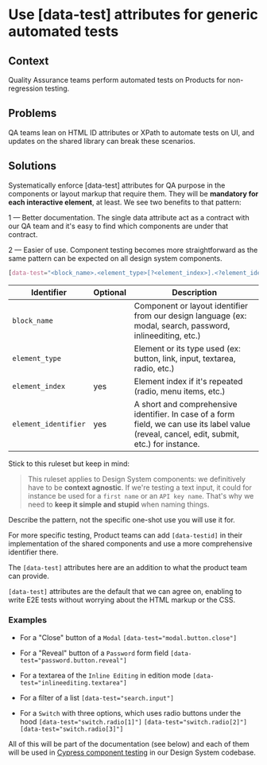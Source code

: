 # Use [data-test] attributes for generic automated tests

## Context

Quality Assurance teams perform automated tests on Products for non-regression testing.

## Problems

QA teams lean on HTML ID attributes or XPath to automate tests on UI, and updates on the shared library can break these scenarios.

## Solutions

Systematically enforce [data-test] attributes for QA purpose in the components or layout markup that require them. 
They will be **mandatory for each interactive element**, at least.
We see two benefits to that pattern:

1 — Better documentation. The single data attribute act as a contract with our QA team and it's easy to find which components are under that contract.

2 — Easier of use. Component testing becomes more straightforward as the same pattern can be expected on all design system components.

```css
[data-test="<block_name>.<element_type>[?<element_index>].<?element_identifier>"]
```

| Identifier           | Optional | Description                                                                                                                                                      |
| -------------------- | -------- | ---------------------------------------------------------------------------------------------------------------------------------------------------------------- |
| `block_name`         |          | Component or layout identifier from our design language (ex: modal, search, password, inlineediting, etc.)                                                       |
| `element_type`       |          | Element or its type used (ex: button, link, input, textarea, radio, etc.)                                                                                        |
| `element_index`      | yes      | Element index if it's repeated (radio, menu items, etc.)                                                                                                         |
| `element_identifier` | yes      | A short and comprehensive identifier. In case of a form field, we can use its label value (reveal, cancel, edit, submit, etc.) for instance. |

Stick to this ruleset but keep in mind:

> This ruleset applies to Design System components: we definitively have to be **context agnostic**.
> If we're testing a text input, it could for instance be used for a `first name` or an `API key name`.
> That's why we need to **keep it simple and stupid** when naming things.

Describe the pattern, not the specific one-shot use you will use it for.

For more specific testing, Product teams can add `[data-testid]` in their implementation of the shared components and use a more comprehensive identifier there.

The `[data-test]` attributes here are an addition to what the product team can provide.

`[data-test]` attributes are the default that we can agree on, enabling to write E2E tests without worrying about the HTML markup or the CSS.

### Examples

- For a "Close" button of a `Modal`
  `[data-test="modal.button.close"]`

- For a "Reveal" button of a `Password` form field
  `[data-test="password.button.reveal"]`

- For a textarea of the `Inline Editing` in edition mode
  `[data-test="inlineediting.textarea"]`

- For a filter of a list
  `[data-test="search.input"]`

- For a `Switch` with three options, which uses radio buttons under the hood
  `[data-test="switch.radio[1]"]` `[data-test="switch.radio[2]"]` `[data-test="switch.radio[3]"]`

All of this will be part of the documentation (see below) and each of them will be used in [Cypress component testing](https://docs.cypress.io/guides/component-testing/introduction) in our Design System codebase.
